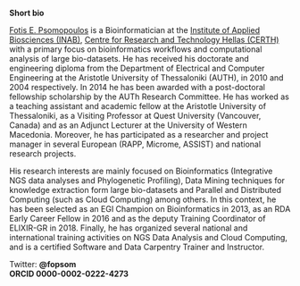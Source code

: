**Short bio**

[Fotis E. Psomopoulos](https://fpsom.github.io) is a Bioinformatician at the [Institute of Applied Biosciences (INAB)](http://www2.inab.certh.gr/), [Centre for Research and Technology Hellas (CERTH)](https://www.certh.gr) with a primary focus on bioinformatics workflows and computational analysis of large bio-datasets. He has received his doctorate and engineering diploma from the Department of Electrical and Computer Engineering at the Aristotle University of Thessaloniki (AUTH), in 2010 and 2004 respectively. In 2014 he has been awarded with a post-doctoral fellowship scholarship by the AUTh Research Committee. He has worked as a teaching assistant and academic fellow at the Aristotle University of Thessaloniki, as a Visiting Professor at Quest University (Vancouver, Canada) and as an Adjunct Lecturer at the University of Western Macedonia. Moreover, he has participated as a researcher and project manager in several European (RAPP, Microme, ASSIST) and national research projects.

His research interests are mainly focused on Bioinformatics (Integrative NGS data analyses and Phylogenetic Profiling), Data Mining techniques for knowledge extraction form large bio-datasets and Parallel and Distributed Computing (such as Cloud Computing) among others. In this context, he has been selected as an EGI Champion on Bioinformatics in 2013, as an RDA Early Career Fellow in 2016 and as the deputy Training Coordinator of ELIXIR-GR in 2018. Finally, he has organized several national and international training activities on NGS Data Analysis and Cloud Computing, and is a certified Software and Data Carpentry Trainer and Instructor.

Twitter: **@fopsom**</br>
**ORCID 0000-0002-0222-4273**
